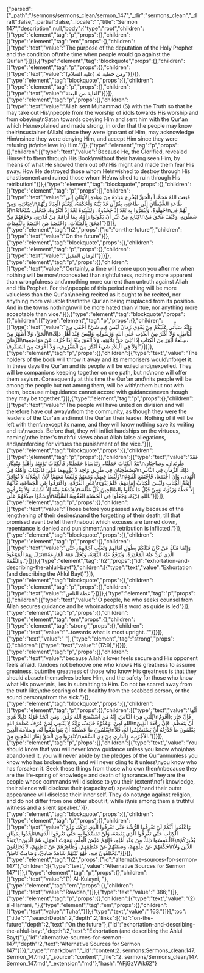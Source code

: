 {"parsed":{"_path":"/sermons/sermons_clean/sermon_147","_dir":"sermons_clean","_draft":false,"_partial":false,"_locale":"","title":"Sermon 147","description":null,"body":{"type":"root","children":[{"type":"element","tag":"p","props":{},"children":[{"type":"element","tag":"em","props":{},"children":[{"type":"text","value":"The purpose of the deputation of the Holy Prophet and the condition of\nthe time when people would go against the Qur'an"}]}]},{"type":"element","tag":"blockquote","props":{},"children":[{"type":"element","tag":"p","props":{},"children":[{"type":"text","value":"ومن خطبة له (عليه السلام)"}]}]},{"type":"element","tag":"blockquote","props":{},"children":[{"type":"element","tag":"p","props":{},"children":[{"type":"text","value":"الغاية من البعثة"}]}]},{"type":"element","tag":"p","props":{},"children":[{"type":"text","value":"Allah sent Muhammad (S) with the Truth so that he may take out His\npeople from the worship of idols towards His worship and from obeying\nSatan towards obeying Him and sent him with the Qur'an which He\nexplained and made strong, in order that the people may know their\nsustainer (Allah) since they were ignorant of Him, may acknowledge Him\nsince they were denying Him, and accept Him since they were refusing (to\nbelieve in) Him."}]},{"type":"element","tag":"p","props":{},"children":[{"type":"text","value":"Because He, the Glorified, revealed Himself to them through His Book\nwithout their having seen Him, by means of what He showed them out of\nHis might and made them fear His sway. How He destroyed those whom He\nwished to destroy through His chastisement and ruined those whom He\nwished to ruin through His retribution!"}]},{"type":"element","tag":"blockquote","props":{},"children":[{"type":"element","tag":"p","props":{},"children":[{"type":"text","value":"فَبَعَثَ اللهُ مُحَمَّداً بِالْحَقِّ لِيُخْرِجَ عِبَادَهُ مِنْ عِبَادَةِ الاْوْثَانِ إِلَى عِبَادَتِهِ، وَمِنْ\nطَاعَةِ الشَّيْطَانِ إِلَى طَاعَتِهِ، بِقُرْآن قَدْ بَيَّنَهُ وَأَحْكَمَهُ، لِيَعْلَمَ الْعِبَادُ رَبَّهُمْ إِذْ\nجَهِلُوهُ، وَلِيُقِرُّوا بِهِ بَعْدَ إِذْ جَحَدُوهُ، وَلِيُثْبِتُوهُ بَعْدَ إِذْ أَنْكَرُوهُ. فَتَجَلَّى سُبْحَانَهُ\nلَهُمْ فِي كِتَابِهِ مِنْ غَيْرِ أَنْ يَكُونُوا رَأَوْهُ، بِمَا أَرَاهُمْ مِنْ قُدْرَتِهِ، وَخَوَّفَهُمْ مِنْ\nسَطْوَتِهِ، وَكَيْفَ مَحَقَ مَنْ مَحَقَ بِالْمَثُلاَتِ، وَاحْتَصَدَ مَنِ احْتَصَدَ بِالنَّقِمَاتِ!"}]}]},{"type":"element","tag":"h2","props":{"id":"on-the-future"},"children":[{"type":"text","value":"On the future"}]},{"type":"element","tag":"blockquote","props":{},"children":[{"type":"element","tag":"p","props":{},"children":[{"type":"text","value":"الزمان المقبل"}]}]},{"type":"element","tag":"p","props":{},"children":[{"type":"text","value":"Certainly, a time will come upon you after me when nothing will be more\nconcealed than rightfulness, nothing more apparent than wrongfulness and\nnothing more current than untruth against Allah and His Prophet. For the\npeople of this period nothing will be more valueless than the Qur'an\nbeing recited as it ought to be recited, nor anything more valuable than\nthe Qur'an being misplaced from its position. And in the towns nothing\nwill be more hated than virtue, nor anything more acceptable than vice."}]},{"type":"element","tag":"blockquote","props":{},"children":[{"type":"element","tag":"p","props":{},"children":[{"type":"text","value":"وَإِنَّهُ سَيَأْتي عَلَيْكُمْ مِنْ بَعْدِي زَمَانٌ لَيْسَ فِيهِ شَيْءٌ أَخْفَى مِنَ الْحَقِّ، وَلاَ أَظْهَرَ مِنَ\nالْبَاطِلِ، وَلاَ أَكْثَرَ مِنَ الْكَذِبِ عَلَى اللهِ وَرَسُولِهِ، وَلَيْسَ عِنْدَ أَهْلِ ذلِكَ الزَّمَانِ\nسِلْعَةٌ أَبْوَرَ مِنَ الْكِتَابِ إِذَا تُلِيَ حَقَّ تِلاَوَتِهِ، وَلاَ أَنْفَقَ مِنْهُ إِذَا حُرِّفَ عَنْ مَوَاضِعِهِ،\nوَلاَ فِي الْبِلاَدِ شَيءٌ أنْكَرَ مِنَ الْمَعْرُوفِ، وَلاَ أَعْرَفَ مِنَ المُنكَرِ!"}]}]},{"type":"element","tag":"p","props":{},"children":[{"type":"text","value":"The holders of the book will throw it away and its memorisers would\nforget it. In these days the Qur'an and its people will be exiled and\nexpelled. They will be companions keeping together on one path, but no\none will offer them asylum. Consequently at this time the Qur'an and\nits people will be among the people but not among them, will be with\nthem but not with them, because misguidance cannot accord with guidance\neven though they may be together."}]},{"type":"element","tag":"p","props":{},"children":[{"type":"text","value":"The people will have united on division and will therefore have cut away\nfrom the community, as though they were the leaders of the Qur'an and\nnot the Qur'an their leader. Nothing of it will be left with them\nexcept its name, and they will know nothing save its writing and its\nwords. Before that, they will inflict hardships on the virtuous, naming\nthe latter's truthful views about Allah false allegations, and\nenforcing for virtues the punishment of the vice."}]},{"type":"element","tag":"blockquote","props":{},"children":[{"type":"element","tag":"p","props":{},"children":[{"type":"text","value":"فَقَدْ نَبَذَ الْكِتَابَ حَمَلَتُهُ، وَتَنَاسَاهُ حَفَظَتُهُ; فَالْكِتَابُ يَوْمَئِذ وَأَهْلُهُ مَنْفِيَّانِ\nطَرِيَدانِ، وَصَاحِبَانِ مُصْطَحِبَانِ فِي طَرِيق وَاحِد لاَ يُؤْوِيهِمَا مُؤْو; فَالْكِتَابُ وَأَهْلُهُ فِي\nذلِكَ الزَّمَانِ فِي النَّاسِ وَلَيْسَا فِيهِمْ، وَمَعَهُمْ وَلَيْسَا مَعَهُمْ! لاِنَّ الضَّلاَلَةَ لاَ تُوَافِقُ\nالْهُدَى، وَإِنِ اجْتَمَعَا، فَاجْتَمَعَ الْقَوْمُ عَلَى الْفُرْقَةِ، وَافْتَرَقُوا عَنِ الْجَمَاعَةِ، كَأَنَّهُمْ\nأَئِمَّةُ الْكِتَابِ وَلَيْسَ الْكِتَابُ إِمَامَهُمْ، فَلَمْ يَبْقَ عِنْدَهُمْ مِنْهُ إِلاَّ اسْمُهُ، وَلاَ يَعْرِفُونَ\nإِلاَّ خَطَّهُ وَزَبْرَهُ، وَمِنْ قَبْلُ مَا مَثَّلُوا بِالصَّالِحِينَ كُلَّ مُثْلَة، وَسَمَّوْا صِدْقَهُمْ عَلَى\nاللهِ فِرْيَةً، وَجَعَلُوا فِي الْحَسَنَةِ العُقُوبةَ السَّيِّئَةَ."}]}]},{"type":"element","tag":"p","props":{},"children":[{"type":"text","value":"Those before you passed away because of the lengthening of their desires\nand the forgetting of their death, till that promised event befell them\nabout which excuses are turned down, repentance is denied and punishment\nand retribution is inflicted."}]},{"type":"element","tag":"blockquote","props":{},"children":[{"type":"element","tag":"p","props":{},"children":[{"type":"text","value":"وَإِنَّمَا هَلَكَ مَنْ كَانَ قَبْلَكُمْ بِطُولِ آمَالِهِمْ وَتَغَيُّبِ آجَالِهِمْ، حَتَّى نَزَلَ بِهِمُ الْمَوْعُودُ\nالَّذِي تُرَدُّ عَنْهُ الْمَعْذِرَةُ، وَتُرْفَعُ عَنْهُ التَّوْبَةُ، وَتَحُلُّ مَعَهُ الْقَارِعَةُ وَالنِّقْمَةُ."}]}]},{"type":"element","tag":"h2","props":{"id":"exhortation-and-describing-the-ahlul-bayt"},"children":[{"type":"text","value":"Exhortation (and describing the Ahlul Bayt)"}]},{"type":"element","tag":"blockquote","props":{},"children":[{"type":"element","tag":"p","props":{},"children":[{"type":"text","value":"عظة الناس"}]}]},{"type":"element","tag":"p","props":{},"children":[{"type":"text","value":"O people, he who seeks counsel from Allah secures guidance and he who\nadopts His word as guide is led"}]},{"type":"element","tag":"p","props":{},"children":[{"type":"element","tag":"em","props":{},"children":[{"type":"element","tag":"strong","props":{},"children":[{"type":"text","value":"\"..towards what is most upright..\""}]}]},{"type":"text","value":" "},{"type":"element","tag":"strong","props":{},"children":[{"type":"text","value":"(17:9),"}]}]},{"type":"element","tag":"p","props":{},"children":[{"type":"text","value":"because Allah's lover feels secure and His opponent feels afraid. It\ndoes not behoove one who knows His greatness to assume greatness, but\nthe greatness of those who know His greatness is that they should abase\nthemselves before Him, and the safety for those who know what His power\nis, lies in submitting to Him. Do not be scared away from the truth like\nthe scaring of the healthy from the scabbed person, or the sound person\nfrom the sick."}]},{"type":"element","tag":"blockquote","props":{},"children":[{"type":"element","tag":"p","props":{},"children":[{"type":"text","value":"أَيُّهَا النَّاسُ، إِنَّهُ مَنِ اسْتَنْصَحَ اللهَ وُفِّقَ، وَمَنِ اتَّخَذَ قَوْلَهُ دَلِيلاً هُدِيَ (لِلَّتَي هِيَ\nأَقْوَمُ); فَإِنَّ جَارَ اللهِ آمِنٌ، وَعَدُوَّهُ خَائِفٌ، وَإِنَّهُ لاَ يَنْبَغِي لِمَنْ عَرَفَ عَظَمَةَ اللهِ\nأَنْ يَتَعَظَّمَ، فَإِنَّ رِفْعَةَ الَّذِينَ يَعْلَمُونَ مَا عَظَمَتُهُ أَنْ يَتَوَاضَعُوا لَهُ، وَسَلاَمَةَ الَّذِينَ\nيَعْلَمُونَ مَا قُدْرَتُهُ أَنْ يَسْتَسْلِمُوا لَهُ، فَلاَ تَنْفِرُوا مِنَ الْحَقِّ نِفَارَ الصَّحِيحِ مِنَ\nالاْجْرَبِ، وَالْبَارِي مِنْ ذِي السَّقَمِ."}]}]},{"type":"element","tag":"p","props":{},"children":[{"type":"text","value":"You should know that you will never know guidance unless you know who\nhas abandoned it, you will never abide by the pledges of the Qur'an\nunless you know who has broken them, and will never cling to it unless\nyou know who has forsaken it. Seek these things from those who own them\nbecause they are the life-spring of knowledge and death of ignorance.\nThey are the people whose commands will disclose to you their (extent\nof) knowledge, their silence will disclose their (capacity of) speaking\nand their outer appearance will disclose their inner self. They do not\ngo against religion, and do not differ from one other about it, while it\nis among them a truthful witness and a silent speaker."}]},{"type":"element","tag":"blockquote","props":{},"children":[{"type":"element","tag":"p","props":{},"children":[{"type":"text","value":"وَاعْلَمُوا أَنَّكُمْ لَنْ تَعْرِفُوا الرُّشْدَ حَتَّى تَعْرِفُوا الَّذِي تَرَكَهُ، وَلَنْ تَأْخُذُوا بِمَيثَاقِ\nالْكِتَابِ حَتَّى تَعْرِفُوا الَّذِي نَقَضَهُ، وَلَنْ تَمَسَّكُوا بِهِ حَتَّى تَعْرِفُوا الَّذَي نَبَذَهُ;\nفَالْـتَمِسُوا ذلِكَ مِنْ عِنْدِ أَهْلِهِ، فَإِنَّهُمْ عَيْشُ الْعِلْمِ، وَمَوْتُ الْجَهْلِ، هُمْ الَّذِينَ\nيُخْبِرُكُمْ حُكْمُهُمْ عَنْ عِلْمِهِمْ، وَصمْتُهُمْ عَنْ مَنْطِقِهِمْ، وَظَاهِرُهُمْ عَنْ بَاطِنِهِمْ، لاَ يُخَالِفُونَ\nالدِّينَ وَلاَ يَخْتَلِفُونَ فِيهِ، فَهُوَ بَيْنَهُمْ شَاهِدٌ صَادِقٌ، وَصَامِتٌ نَاطِقٌ."}]}]},{"type":"element","tag":"h2","props":{"id":"alternative-sources-for-sermon-147"},"children":[{"type":"text","value":"Alternative Sources for Sermon 147"}]},{"type":"element","tag":"p","props":{},"children":[{"type":"text","value":"(1) Al-Kulayni, "},{"type":"element","tag":"em","props":{},"children":[{"type":"text","value":"Rawdah,"}]},{"type":"text","value":" 386;"}]},{"type":"element","tag":"p","props":{},"children":[{"type":"text","value":"(2) al-Harrani, "},{"type":"element","tag":"em","props":{},"children":[{"type":"text","value":"Tuhaf,"}]},{"type":"text","value":" 163."}]}],"toc":{"title":"","searchDepth":2,"depth":2,"links":[{"id":"on-the-future","depth":2,"text":"On the future"},{"id":"exhortation-and-describing-the-ahlul-bayt","depth":2,"text":"Exhortation (and describing the Ahlul Bayt)"},{"id":"alternative-sources-for-sermon-147","depth":2,"text":"Alternative Sources for Sermon 147"}]}},"_type":"markdown","_id":"content:2. sermons:Sermons_clean:147. Sermon_147.md","_source":"content","_file":"2. sermons/Sermons_clean/147. Sermon_147.md","_extension":"md"},"hash":"AFjGzVWk62"}